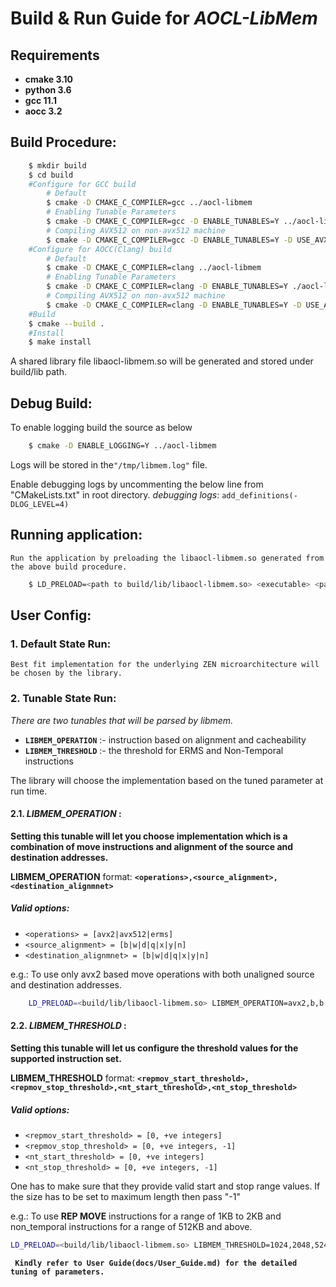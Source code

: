 # Build & Run Guide for **_AOCL-LibMem_**

## Requirements
 * **cmake 3.10**
 * **python 3.6**
 * **gcc 11.1**
 * **aocc 3.2**

## Build Procedure:
```sh
    $ mkdir build
    $ cd build
    #Configure for GCC build
        # Default
        $ cmake -D CMAKE_C_COMPILER=gcc ../aocl-libmem
        # Enabling Tunable Parameters
        $ cmake -D CMAKE_C_COMPILER=gcc -D ENABLE_TUNABLES=Y ../aocl-libmem
        # Compiling AVX512 on non-avx512 machine
        $ cmake -D CMAKE_C_COMPILER=gcc -D ENABLE_TUNABLES=Y -D USE_AVX512=Y ../aocl-libmem
    #Configure for AOCC(Clang) build
        # Default
        $ cmake -D CMAKE_C_COMPILER=clang ../aocl-libmem
        # Enabling Tunable Parameters
        $ cmake -D CMAKE_C_COMPILER=clang -D ENABLE_TUNABLES=Y ./aocl-libmem
        # Compiling AVX512 on non-avx512 machine
        $ cmake -D CMAKE_C_COMPILER=clang -D ENABLE_TUNABLES=Y -D USE_AVX512=Y ../aocl-libmem
    #Build
    $ cmake --build .
    #Install
    $ make install
```

A shared library file libaocl-libmem.so will be generated and stored under build/lib path.

## Debug Build:
 To enable logging build the source as below
```sh
    $ cmake -D ENABLE_LOGGING=Y ../aocl-libmem
```
 Logs will be stored in the`"/tmp/libmem.log"` file.

 Enable debugging logs by uncommenting the below line from  "CMakeLists.txt" in root directory.
 _debugging logs_: `add_definitions(-DLOG_LEVEL=4)`

## Running application:
 ``Run the application by preloading the libaocl-libmem.so generated from the above build procedure.``
```sh
    $ LD_PRELOAD=<path to build/lib/libaocl-libmem.so> <executable> <params>
```

## User Config:
### 1. Default State Run:
 ``Best fit implementation for the underlying ZEN microarchitecture will be chosen by the library.``


### 2. Tunable State Run:

_There are two tunables that will be parsed by libmem._
 * **`LIBMEM_OPERATION`** :- instruction based on alignment and cacheability
 * **`LIBMEM_THRESHOLD`** :- the threshold for ERMS and Non-Temporal instructions

The library will choose the implementation based on the tuned parameter at run time.

#### 2.1. _LIBMEM_OPERATION_ :
**Setting this tunable will let you choose implementation which is a combination of move instructions and alignment of the source and destination addresses.**

 **LIBMEM_OPERATION** format: **`<operations>,<source_alignment>,<destination_alignmnet>`**

 ##### Valid options:
 * `<operations> = [avx2|avx512|erms]`
 * `<source_alignment> = [b|w|d|q|x|y|n]`
 * `<destination_alignmnet> = [b|w|d|q|x|y|n]`

 e.g.:  To use only avx2 based move operations with both unaligned source and destination addresses.
```sh
    LD_PRELOAD=<build/lib/libaocl-libmem.so> LIBMEM_OPERATION=avx2,b,b <executable>
```

#### 2.2. _LIBMEM_THRESHOLD_ :
**Setting this tunable will let us configure the threshold values for the supported instruction set.**

 **LIBMEM_THRESHOLD** format: **`<repmov_start_threshold>,<repmov_stop_threshold>,<nt_start_threshold>,<nt_stop_threshold>`**

 ##### Valid options:
 * `<repmov_start_threshold> = [0, +ve integers]`
 * `<repmov_stop_threshold> = [0, +ve integers, -1]`
 * `<nt_start_threshold> = [0, +ve integers]`
 * `<nt_stop_threshold> = [0, +ve integers, -1]`

 One has to make sure that they provide valid start and stop range values.
 If the size has to be set to maximum length then pass "-1"

 e.g.: To use **REP MOVE** instructions for a range of 1KB to 2KB and non_temporal instructions for a range of 512KB and above.
 ```sh
 LD_PRELOAD=<build/lib/libaocl-libmem.so> LIBMEM_THRESHOLD=1024,2048,524288,-1 <executable>
 ```
 **` Kindly refer to User Guide(docs/User_Guide.md) for the detailed tuning of parameters.`**
